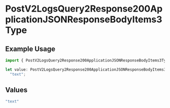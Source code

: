 # PostV2LogsQuery2Response200ApplicationJSONResponseBodyItems3Type

## Example Usage

```typescript
import { PostV2LogsQuery2Response200ApplicationJSONResponseBodyItems3Type } from "orq-poc-typescript-multi-env-version/models/operations";

let value: PostV2LogsQuery2Response200ApplicationJSONResponseBodyItems3Type =
  "text";
```

## Values

```typescript
"text"
```